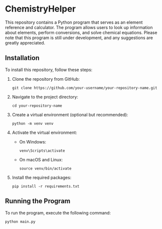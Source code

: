 # ChemistryHelper 

This repository contains a Python program that serves as an element reference and calculator. The program allows users to look up information about elements, perform conversions, and solve chemical equations. Please note that this program is still under development, and any suggestions are greatly appreciated.

## Installation

To install this repository, follow these steps:

1. Clone the repository from GitHub:
    ```
    git clone https://github.com/your-username/your-repository-name.git
    ```

2. Navigate to the project directory:
    ```
    cd your-repository-name
    ```

3. Create a virtual environment (optional but recommended):
    ```
    python -m venv venv
    ```

4. Activate the virtual environment:
    - On Windows:
        ```
        venv\Scripts\activate
        ```
    - On macOS and Linux:
        ```
        source venv/bin/activate
        ```

5. Install the required packages:
    ```
    pip install -r requirements.txt
    ```

## Running the Program

To run the program, execute the following command:
```
python main.py
```
